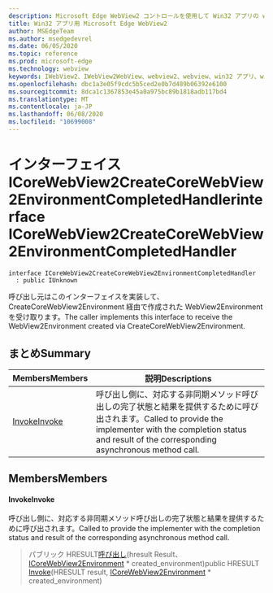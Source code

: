 ```yaml
---
description: Microsoft Edge WebView2 コントロールを使用して Win32 アプリの web コンテンツをホストする
title: Win32 アプリ用 Microsoft Edge WebView2
author: MSEdgeTeam
ms.author: msedgedevrel
ms.date: 06/05/2020
ms.topic: reference
ms.prod: microsoft-edge
ms.technology: webview
keywords: IWebView2、IWebView2WebView、webview2、webview、win32 アプリ、win32、edge、ICoreWebView2、ICoreWebView2Controller、browser control、edge html
ms.openlocfilehash: dbc1a3e05f9cdc5b5ced2e0b7d489b06392e6100
ms.sourcegitcommit: 8dca1c1367853e45a0a975bc89b1818adb117bd4
ms.translationtype: MT
ms.contentlocale: ja-JP
ms.lasthandoff: 06/08/2020
ms.locfileid: "10699008"
---
```

# <span data-ttu-id="fb16a-104">インターフェイス ICoreWebView2CreateCoreWebView2EnvironmentCompletedHandler</span><span class="sxs-lookup"><span data-stu-id="fb16a-104">interface ICoreWebView2CreateCoreWebView2EnvironmentCompletedHandler</span></span> 

```
interface ICoreWebView2CreateCoreWebView2EnvironmentCompletedHandler
  : public IUnknown
```

<span data-ttu-id="fb16a-105">呼び出し元はこのインターフェイスを実装して、CreateCoreWebView2Environment 経由で作成された WebView2Environment を受け取ります。</span><span class="sxs-lookup"><span data-stu-id="fb16a-105">The caller implements this interface to receive the WebView2Environment created via CreateCoreWebView2Environment.</span></span>

## <span data-ttu-id="fb16a-106">まとめ</span><span class="sxs-lookup"><span data-stu-id="fb16a-106">Summary</span></span>

 <span data-ttu-id="fb16a-107">Members</span><span class="sxs-lookup"><span data-stu-id="fb16a-107">Members</span></span>                        | <span data-ttu-id="fb16a-108">説明</span><span class="sxs-lookup"><span data-stu-id="fb16a-108">Descriptions</span></span>
--------------------------------|---------------------------------------------
[<span data-ttu-id="fb16a-109">Invoke</span><span class="sxs-lookup"><span data-stu-id="fb16a-109">Invoke</span></span>](#invoke) | <span data-ttu-id="fb16a-110">呼び出し側に、対応する非同期メソッド呼び出しの完了状態と結果を提供するために呼び出されます。</span><span class="sxs-lookup"><span data-stu-id="fb16a-110">Called to provide the implementer with the completion status and result of the corresponding asynchronous method call.</span></span>

## <span data-ttu-id="fb16a-111">Members</span><span class="sxs-lookup"><span data-stu-id="fb16a-111">Members</span></span>

#### <span data-ttu-id="fb16a-112">Invoke</span><span class="sxs-lookup"><span data-stu-id="fb16a-112">Invoke</span></span> 

<span data-ttu-id="fb16a-113">呼び出し側に、対応する非同期メソッド呼び出しの完了状態と結果を提供するために呼び出されます。</span><span class="sxs-lookup"><span data-stu-id="fb16a-113">Called to provide the implementer with the completion status and result of the corresponding asynchronous method call.</span></span>

> <span data-ttu-id="fb16a-114">パブリック HRESULT[呼び出し](#invoke)(hresult Result、 [ICoreWebView2Environment](icorewebview2environment.md) \* created_environment)</span><span class="sxs-lookup"><span data-stu-id="fb16a-114">public HRESULT [Invoke](#invoke)(HRESULT result, [ICoreWebView2Environment](icorewebview2environment.md) \* created_environment)</span></span>

